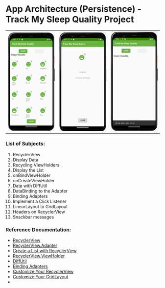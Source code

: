 #  App Architecture (Persistence) - Track My Sleep Quality Project

<table style="width:100%">
  <tr>
    <th><img src=".\readme.resources\start.png" alt="Track My Sleep Quality initial page with grid layout"/></th>
    <th><img src=".\readme.resources\edit.png" alt="Track My Sleep Quality details page"/></th>
    <th><img src=".\readme.resources\delete.png" alt="Track My Sleep Quality delete all with snackbar message"/></th>
  </tr>
</table>

### List of Subjects:
1. RecyclerView
2. Display Data
3. Recycling ViewHolders
4. Display the List
5. onBindViewHolder
6. onCreateViewHolder
7. Data with DiffUtil
8. DataBinding to the Adapter
9. Binding Adapters
10. Implement a Click Listener
11. LinearLayout to GridLayout
12. Headers on RecyclerView
13. Snackbar messages


### Reference Documentation:
* [RecyclerView](https://developer.android.com/reference/android/support/v7/widget/RecyclerView)
* [RecyclerView.Adapter](https://developer.android.com/reference/android/support/v7/widget/RecyclerView.Adapter)
* [Create a List with RecyclerView](https://developer.android.com/develop/ui/views/layout/recyclerview)
* [RecyclerView.ViewHolder](https://developer.android.com/reference/android/support/v7/widget/RecyclerView.ViewHolder)
* [DiffUtil](https://developer.android.com/reference/android/support/v7/util/DiffUtil)
* [Binding Adapters](https://developer.android.com/topic/libraries/data-binding)
* [Customize Your RecyclerView](https://developer.android.com/develop/ui/views/layout/recyclerview#customizing)
* [Customize Your GridLayout](https://developer.android.com/reference/android/support/v7/widget/GridLayout)
* 
 
